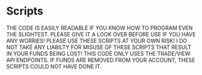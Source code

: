 # Scripts

THE CODE IS EASILY READABLE IF YOU KNOW HOW TO PROGRAM EVEN THE SLIGHTEST. PLEASE GIVE IT A LOOK OVER BEFORE USE IF YOU HAVE ANY WORRIES!
PLEASE USE THESE SCRIPTS AT YOUR OWN RISK! I DO NOT TAKE ANY LIABILTY FOR MISUSE OF THESE SCRIPTS THAT RESULT IN YOUR FUNDS BEING LOST!
THIS CODE ONLY USES THE TRADE/VIEW API ENDPOINTS. IF FUNDS ARE REMOVED FROM YOUR ACCOUNT, THESE SCRIPTS COULD NOT HAVE DONE IT. 
